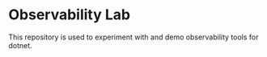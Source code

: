 # Observability Lab

This repository is used to experiment with and demo observability tools for dotnet.
